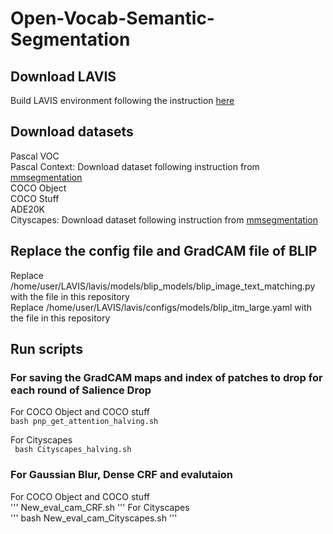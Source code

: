 # Open-Vocab-Semantic-Segmentation

## Download LAVIS
Build LAVIS environment following the instruction [here]([https://www.google.com](https://github.com/salesforce/LAVIS/tree/ac8fc98c93c02e2dfb727e24a361c4c309c8dbbc?tab=readme-ov-file#installation)https://github.com/salesforce/LAVIS/tree/ac8fc98c93c02e2dfb727e24a361c4c309c8dbbc?tab=readme-ov-file#installation)

## Download datasets
Pascal VOC <br>
Pascal Context: Download dataset following instruction from [mmsegmentation](https://github.com/open-mmlab/mmsegmentation/blob/main/docs/en/user_guides/2_dataset_prepare.md#pascal-context) <br>
COCO Object <br>
COCO Stuff <br>
ADE20K <br>
Cityscapes: Download dataset following instruction from [mmsegmentation](https://github.com/open-mmlab/mmsegmentation/blob/main/docs/en/user_guides/2_dataset_prepare.md#pascal-context) <br>

## Replace the config file and GradCAM file of BLIP
Replace /home/user/LAVIS/lavis/models/blip_models/blip_image_text_matching.py with the file in this repository <br>
Replace /home/user/LAVIS/lavis/configs/models/blip_itm_large.yaml with the file in this repository <br>

## Run scripts
### For saving the GradCAM maps and index of patches to drop for each round of Salience Drop
For COCO Object and COCO stuff <br>
`bash pnp_get_attention_halving.sh`

For Cityscapes <br>
` 
bash Cityscapes_halving.sh
`
### For Gaussian Blur, Dense CRF and evalutaion
For COCO Object and COCO stuff <br>
''' 
New_eval_cam_CRF.sh
'''
For Cityscapes <br>
''' 
bash New_eval_cam_Cityscapes.sh
'''

